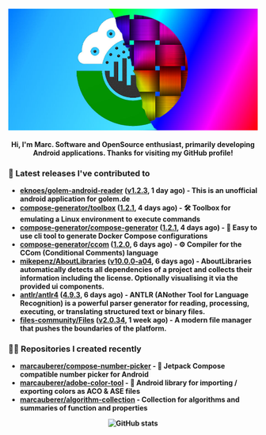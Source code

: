 <p align="center">
	<img src="https://raw.githubusercontent.com/marcauberer/marcauberer/master/images/frontpage-image.jpg">
	<br><br>
	<b>Hi, I'm Marc. Software and OpenSource enthusiast, primarily developing Android applications. Thanks for visiting my GitHub profile!
</p>

### 🚀 Latest releases I've contributed to


- [eknoes/golem-android-reader](https://github.com/eknoes/golem-android-reader) ([v1.2.3](https://github.com/eknoes/golem-android-reader/releases/tag/v1.2.3), 1 day ago) - This is an unofficial android application for golem.de
- [compose-generator/toolbox](https://github.com/compose-generator/toolbox) ([1.2.1](https://github.com/compose-generator/toolbox/releases/tag/1.2.1), 4 days ago) - 🛠️ Toolbox for emulating a Linux environment to execute commands
- [compose-generator/compose-generator](https://github.com/compose-generator/compose-generator) ([1.2.1](https://github.com/compose-generator/compose-generator/releases/tag/1.2.1), 4 days ago) - 🐳 Easy to use cli tool to generate Docker Compose configurations
- [compose-generator/ccom](https://github.com/compose-generator/ccom) ([1.2.0](https://github.com/compose-generator/ccom/releases/tag/1.2.0), 6 days ago) - ⚙️ Compiler for the CCom (Conditional Comments) language
- [mikepenz/AboutLibraries](https://github.com/mikepenz/AboutLibraries) ([v10.0.0-a04](https://github.com/mikepenz/AboutLibraries/releases/tag/v10.0.0-a04), 6 days ago) - AboutLibraries automatically detects all dependencies of a project and collects their information including the license. Optionally visualising it via the provided ui components.
- [antlr/antlr4](https://github.com/antlr/antlr4) ([4.9.3](https://github.com/antlr/antlr4/releases/tag/4.9.3), 6 days ago) - ANTLR (ANother Tool for Language Recognition) is a powerful parser generator for reading, processing, executing, or translating structured text or binary files.
- [files-community/Files](https://github.com/files-community/Files) ([v2.0.34](https://github.com/files-community/Files/releases/tag/v2.0.34), 1 week ago) - A modern file manager that pushes the boundaries of the platform.

### 👨‍💻 Repositories I created recently
- [marcauberer/compose-number-picker](https://github.com/marcauberer/compose-number-picker) - 🔢 Jetpack Compose compatible number picker for Android
- [marcauberer/adobe-color-tool](https://github.com/marcauberer/adobe-color-tool) - 🎨 Android library for importing / exporting colors as ACO &amp; ASE files
- [marcauberer/algorithm-collection](https://github.com/marcauberer/algorithm-collection) - Collection for algorithms and summaries of function and properties

<p align="center">
	<img src="https://github-readme-stats.vercel.app/api?username=marcauberer&show_icons=true&theme=dark" alt="GitHub stats">
</p>
